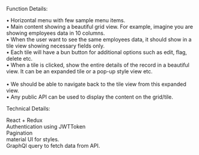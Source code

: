 
Function Details:  

•	Horizontal menu with few sample menu items.  <br> 
•	Main content showing a beautiful grid view. For example, imagine you are showing employees data in 10 columns.  <br> 
•	When the user want to see the same employees data, it should show in a tile view showing necessary fields only.   <br> 
•	Each tile will have a bun button for additional options such as edit, flag, delete etc.  <br> 
•	When a tile is clicked,  show the entire details of the record in a beautiful view.  It can be an expanded tile or a pop-up style view etc.   <br>  
•	We should be able to navigate back to the tile view from this expanded view.  <br> 
•	Any public API can be used to display the content on the grid/tile.  <br>  
  
Technical Details:

React + Redux <br> 
Authentication using JWTToken<br> 
Pagination<br> 
material UI for styles.<br> 
GraphQl query to fetch data from API.<br> 
